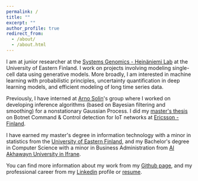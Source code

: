 ```yaml
---
permalink: /
title: ""
excerpt: ""
author_profile: true
redirect_from: 
  - /about/
  - /about.html
---
```


I am at junior researcher at the [Systems Genomics - Heinäniemi Lab](https://uefconnect.uef.fi/en/group/systems-genomics-heinaniemi-lab/) at the University of Eastern Finland.
I work on projects involving modeling single-cell data using generative models.
More broadly, I am interested in machine learning with probabilistic principles, uncertainty quantification in deep learning models,
and efficient modeling of long time series data.

Previously, I have interned at [Arno Solin](https://users.aalto.fi/~asolin/)'s group where I worked on developing inference algorithms
(based on Bayesian filtering and smoothing) for a nonstationary Gaussian Process.
I did my [master's thesis](https://erepo.uef.fi/bitstream/handle/123456789/26001/urn_nbn_fi_uef-20211253.pdf?sequence=1&isAllowed=y) on Botnet Command &amp; Control detection for IoT networks at [Ericsson - Finland](https://www.ericsson.com/en/about-us/company-facts/ericsson-worldwide/finland).

I have earned my master's degree in information technology with a minor in statistics from the [University of Eastern Finland](https://www.uef.fi/en),
and my Bachelor's degree in Computer Science with a minor in Business Administration from [Al Akhawayn University in Ifrane](http://www.aui.ma/en/).

You can find more information about my work from my [Github page](https://github.com/NajwaLaabid), and my professional career from my [Linkedin](https://www.linkedin.com/in/najwa-laabid/) profile or [resume](https://najwalaabid.github.io/assets/resume.pdf).